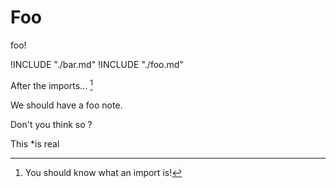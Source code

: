 # Foo

foo!

!INCLUDE "./bar.md"
!INCLUDE "./foo.md"

After the imports... [^import]

[^import]: You should know what an import is!

We should have a foo note.

Don't you think so ?

This *is real
